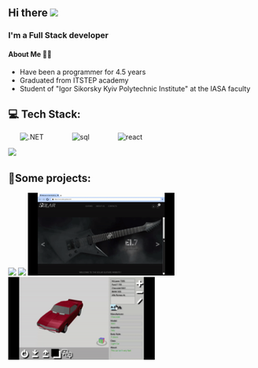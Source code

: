 ## Hi there <img src="https://media.giphy.com/media/hvRJCLFzcasrR4ia7z/giphy.gif" width="40px">
### I'm a Full Stack developer
####  About Me 🙋‍♂️

 - Have been a programmer for 4.5 years 
 - Graduated from ITSTEP academy
 - Student of "Igor Sikorsky Kyiv Polytechnic Institute" at the IASA faculty


## 💻 Tech Stack:  
<div style:"display: flex;" >
<img  width="20px"/>

<img src="https://cdn.jsdelivr.net/gh/devicons/devicon/icons/dot-net/dot-net-original-wordmark.svg" alt=".NET" width="100"  />

<img  width="50px"/>
<img src="https://cdn.jsdelivr.net/gh/devicons/devicon/icons/microsoftsqlserver/microsoftsqlserver-plain-wordmark.svg" alt="sql" width="100" />
<img  width="50px"/>
<img src="https://cdn.jsdelivr.net/gh/devicons/devicon/icons/react/react-original.svg" alt="react" width="100" />
<img  width="50px"/>


</div>

![](https://github-readme-stats.vercel.app/api/top-langs/?username=Chuev-hub&theme=light&hide_border=true&include_all_commits=true&count_private=false&layout=compact)

## 🔨Some projects:  

<div class="display:flex">
<a><img src="https://github.com/Chuev-hub/AutoStockUA/blob/master/work.gif" height="168"  /></a>
<a><img src="https://github.com/Chuev-hub/Films/blob/master/work.gif" height="168"  /></a>
<img src="https://github.com/Chuev-hub/Solar/blob/master/work.gif"   height="168"/>
<img src="https://github.com/Chuev-hub/Cars3D/blob/master/work.gif"  height="168"/>
</div>

